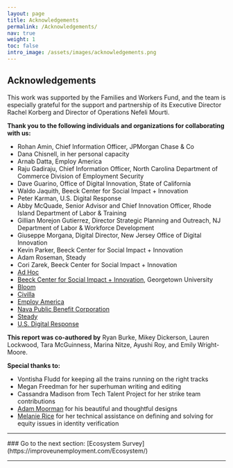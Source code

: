```yaml
---
layout: page
title: Acknowledgements
permalink: /Acknowledgements/
nav: true
weight: 1
toc: false
intro_image: /assets/images/acknowledgements.png
---
```



## Acknowledgements
This work was supported by the Families and Workers Fund, and the team is especially grateful for the support and partnership of its Executive Director Rachel Korberg and Director of Operations Nefeli Mourti.

**Thank you to the following individuals and organizations for collaborating with us:**
*   Rohan Amin, Chief Information Officer, JPMorgan Chase & Co
*   Dana Chisnell, in her personal capacity
*   Arnab Datta, Employ America
*   Raju Gadiraju, Chief Information Officer, North Carolina Department of Commerce Division of Employment Security
*   Dave Guarino, Office of Digital Innovation, State of California
*   Waldo Jaquith, Beeck Center for Social Impact + Innovation
*   Peter Karman, U.S. Digital Response
*   Abby McQuade, Senior Advisor and Chief Innovation Officer, Rhode Island Department of Labor & Training
*   Gillian Morejon Gutierrez, Director Strategic Planning and Outreach, NJ Department of Labor & Workforce Development
*   Giuseppe Morgana, Digital Director, New Jersey Office of Digital Innovation
*   Kevin Parker, Beeck Center for Social Impact + Innovation
*   Adam Roseman, Steady
*   Cori Zarek, Beeck Center for Social Impact + Innovation
*   [Ad Hoc](https://adhoc.team/)
*   [Beeck Center for Social Impact + Innovation](https://beeckcenter.georgetown.edu/), Georgetown University
*   [Bloom](https://bloomworks.digital/)
*   [Civilla](https://civilla.org/)
*   [Employ America](https://employamerica.org/)
*   [Nava Public Benefit Corporation](https://www.navapbc.com/)
*   [Steady](https://steadyapp.com/)
*   [U.S. Digital Response](https://www.usdigitalresponse.org/)

**This report was co-authored by** Ryan Burke, Mikey Dickerson, Lauren Lockwood, Tara McGuinness, Marina Nitze, Ayushi Roy, and Emily Wright-Moore.

**Special thanks to:**
*   Vontisha Fludd for keeping all the trains running on the right tracks
*   Megan Freedman for her superhuman writing and editing
*   Cassandra Madison from Tech Talent Project for her strike team contributions
*   [Adam Moorman](https://www.linkedin.com/in/admoordesign/) for his beautiful and thoughtful designs
*   [Melanie Rice](https://www.linkedin.com/in/melanienrice/) for her technical assistance on defining and solving for equity issues in identity verification


<hr>
### Go to the next section: [Ecosystem Survey](https://improveunemployment.com/Ecosystem/)
<hr>


